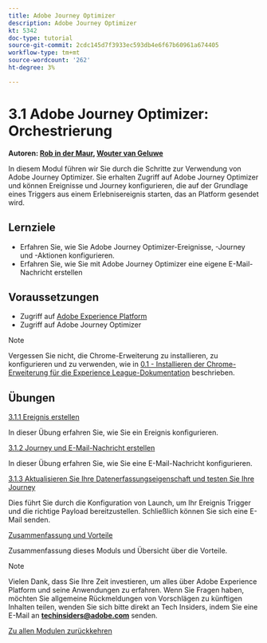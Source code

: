 ```yaml
---
title: Adobe Journey Optimizer
description: Adobe Journey Optimizer
kt: 5342
doc-type: tutorial
source-git-commit: 2cdc145d7f3933ec593db4e6f67b60961a674405
workflow-type: tm+mt
source-wordcount: '262'
ht-degree: 3%

---
```


# 3.1 Adobe Journey Optimizer: Orchestrierung

**Autoren: [Rob in der Maur](https://www.linkedin.com/in/ridmaur/), [Wouter van Geluwe](https://www.linkedin.com/in/woutervangeluwe/)**

In diesem Modul führen wir Sie durch die Schritte zur Verwendung von Adobe Journey Optimizer. Sie erhalten Zugriff auf Adobe Journey Optimizer und können Ereignisse und Journey konfigurieren, die auf der Grundlage eines Triggers aus einem Erlebnisereignis starten, das an Platform gesendet wird.

## Lernziele

- Erfahren Sie, wie Sie Adobe Journey Optimizer-Ereignisse, -Journey und -Aktionen konfigurieren.
- Erfahren Sie, wie Sie mit Adobe Journey Optimizer eine eigene E-Mail-Nachricht erstellen

## Voraussetzungen

- Zugriff auf [Adobe Experience Platform](https://experience.adobe.com/platform)
- Zugriff auf Adobe Journey Optimizer

>[!NOTE]
>
>Vergessen Sie nicht, die Chrome-Erweiterung zu installieren, zu konfigurieren und zu verwenden, wie in [0.1 - Installieren der Chrome-Erweiterung für die Experience League-Dokumentation](../../gettingstarted/gettingstarted/ex1.md) beschrieben.

## Übungen

[3.1.1 Ereignis erstellen](./ex1.md)

In dieser Übung erfahren Sie, wie Sie ein Ereignis konfigurieren.

[3.1.2 Journey und E-Mail-Nachricht erstellen](./ex2.md)

In dieser Übung erfahren Sie, wie Sie eine E-Mail-Nachricht konfigurieren.

[3.1.3 Aktualisieren Sie Ihre Datenerfassungseigenschaft und testen Sie Ihre Journey](./ex3.md)

Dies führt Sie durch die Konfiguration von Launch, um Ihr Ereignis Trigger und die richtige Payload bereitzustellen. Schließlich können Sie sich eine E-Mail senden.

[Zusammenfassung und Vorteile](./summary.md)

Zusammenfassung dieses Moduls und Übersicht über die Vorteile.

>[!NOTE]
>
>Vielen Dank, dass Sie Ihre Zeit investieren, um alles über Adobe Experience Platform und seine Anwendungen zu erfahren. Wenn Sie Fragen haben, möchten Sie allgemeine Rückmeldungen von Vorschlägen zu künftigen Inhalten teilen, wenden Sie sich bitte direkt an Tech Insiders, indem Sie eine E-Mail an **techinsiders@adobe.com** senden.

[Zu allen Modulen zurückkehren](../../../overview.md)
